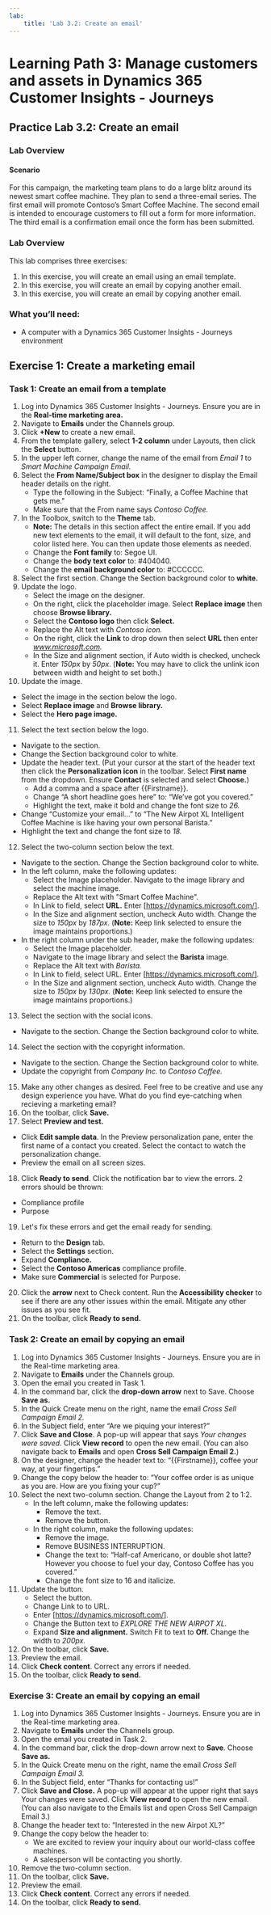 ```yaml
---
lab:
    title: 'Lab 3.2: Create an email'
---
```


# Learning Path 3: Manage customers and assets in Dynamics 365 Customer Insights - Journeys

## Practice Lab 3.2: Create an email

### Lab Overview

#### Scenario
For this campaign, the marketing team plans to do a large blitz around its newest smart coffee machine. They plan to send a three-email series. The first email will promote Contoso’s Smart Coffee Machine. The second email is intended to encourage customers to fill out a form for more information. The third email is a confirmation email once the form has been submitted.

### Lab Overview
This lab comprises three exercises:
1. In this exercise, you will create an email using an email template.
2. In this exercise, you will create an email by copying another email.
3. In this exercise, you will create an email by copying another email.

### What you’ll need:
- A computer with a Dynamics 365 Customer Insights - Journeys environment

## Exercise 1: Create a marketing email
### Task 1: Create an email from a template
1. Log into Dynamics 365 Customer Insights - Journeys. Ensure you are in the **Real-time marketing area.**
2. Navigate to **Emails** under the Channels group.
3. Click **+New** to create a new email.
4. From the template gallery, select **1-2 column** under Layouts, then click the **Select** button.
5. In the upper left corner, change the name of the email from *Email 1* to *Smart Machine Campaign Email.*
6. Select the **From Name/Subject box** in the designer to display the Email header details on the right.
   - Type the following in the Subject: “Finally, a Coffee Machine that gets me."
   - Make sure that the From name says *Contoso Coffee.*
7. In the Toolbox, switch to the **Theme** tab.
   - **Note:** The details in this section affect the entire email. If you add new text elements to the email, it will default to the font, size, and color listed here. You can then update those elements as needed.
   - Change the **Font family** to: Segoe UI.
   - Change the **body text color** to: #404040.
   - Change the **email background color** to: #CCCCCC.
8. Select the first section. Change the Section background color to **white.**
9. Update the logo.
   - Select the image on the designer.
   - On the right, click the placeholder image. Select **Replace image** then choose **Browse library.**
   - Select the **Contoso logo** then click **Select.**
   - Replace the Alt text with *Contoso icon.*
   - On the right, click the **Link** to drop down then select **URL** then enter *www.microsoft.com.*
   - In the Size and alignment section, if Auto width is checked, uncheck it. Enter *150px* by *50px*. (**Note:** You may have to click the unlink icon between width and height to set both.)
10. Update the image.
   - Select the image in the section below the logo.
   - Select **Replace image** and **Browse library.**
   - Select the **Hero page image.**
11. Select the text section below the logo.
   - Navigate to the section.
   - Change the Section background color to white.
   - Update the header text. (Put your cursor at the start of the header text then click the **Personalization icon** in the toolbar. Select **First name** from the dropdown. Ensure **Contact** is selected and select **Choose.**)
     - Add a comma and a space after {{Firstname}}.
     - Change “A short headline goes here” to: “We’ve got you covered.”
     - Highlight the text, make it bold and change the font size to *26.*
   - Change “Customize your email...” to “The New Airpot XL Intelligent Coffee Machine is like having your own personal Barista.”
   - Highlight the text and change the font size to *18.*
12. Select the two-column section below the text.
   - Navigate to the section. Change the Section background color to white.
   - In the left column, make the following updates:
     - Select the Image placeholder. Navigate to the image library and select the machine image.
     - Replace the Alt text with "Smart Coffee Machine".
     - In Link to field, select **URL.** Enter [https://dynamics.microsoft.com/].
     - In the Size and alignment section, uncheck Auto width. Change the size to *150px* by *187px*. (**Note:** Keep link selected to ensure the image maintains proportions.)
   - In the right column under the sub header, make the following updates:
     - Select the Image placeholder.
     - Navigate to the image library and select the **Barista** image.
     - Replace the Alt text with *Barista.*
     - In Link to field, select URL. Enter [https://dynamics.microsoft.com/].
     - In the Size and alignment section, uncheck Auto width. Change the size to *150px* by *130px.* (**Note:** Keep link selected to ensure the image maintains proportions.)
13. Select the section with the social icons.
   - Navigate to the section. Change the Section background color to white.
14. Select the section with the copyright information.
   - Navigate to the section. Change the Section background color to white.
   - Update the copyright from *Company Inc.* to *Contoso Coffee.*
15. Make any other changes as desired. Feel free to be creative and use any design experience you have. What do you find eye-catching when recieving a marketing email? 
16. On the toolbar, click **Save.**
17. Select **Preview and test.**
   - Click **Edit sample data**. In the Preview personalization pane, enter the first name of a contact you created. Select the contact to watch the personalization change.
   - Preview the email on all screen sizes.
18. Click **Ready to send**. Click the notification bar to view the errors. 2 errors should be thrown:
   - Compliance profile
   - Purpose
19. Let's fix these errors and get the email ready for sending.
   - Return to the **Design** tab.
   - Select the **Settings** section.
   - Expand **Compliance.**
   - Select the **Contoso Americas** compliance profile.
   - Make sure **Commercial** is selected for Purpose.
20. Click the **arrow** next to Check content. Run the **Accessibility checker** to see if there are any other issues within the email. Mitigate any other issues as you see fit.
21. On the toolbar, click **Ready to send.**

### Task 2: Create an email by copying an email
1. Log into Dynamics 365 Customer Insights - Journeys. Ensure you are in the Real-time marketing area.
2. Navigate to **Emails** under the Channels group.
3. Open the email you created in Task 1.
4. In the command bar, click the **drop-down arrow** next to Save. Choose **Save as.**
5. In the Quick Create menu on the right, name the email *Cross Sell Campaign Email 2.*
6. In the Subject field, enter “Are we piquing your interest?”
7. Click **Save and Close**. A pop-up will appear that says *Your changes were saved*. Click **View record** to open the new email. (You can also navigate back to **Emails** and open **Cross Sell Campaign Email 2.**)
8. On the designer, change the header text to: “{{Firstname}}, coffee your way, at your fingertips.”
9. Change the copy below the header to: “Your coffee order is as unique as you are. How are you fixing your cup?”
10. Select the next two-column section. Change the Layout from 2 to 1:2.
    - In the left column, make the following updates:
      - Remove the text.
      - Remove the button.
    - In the right column, make the following updates:
      - Remove the image.
      - Remove BUSINESS INTERRUPTION.
      - Change the text to: “Half-caf Americano, or double shot latte? However you choose to fuel your day, Contoso Coffee has you covered.” ‎
      - Change the font size to 16 and italicize.
11. Update the button.
    - Select the button.
    - Change Link to to URL.
    - Enter [https://dynamics.microsoft.com/].
    - Change the Button text to *EXPLORE THE NEW AIRPOT XL.*
    - Expand **Size and alignment.** Switch Fit to text to **Off.** Change the width to *200px.*
12. On the toolbar, click **Save.**
13. Preview the email.
14. Click **Check content**. Correct any errors if needed.
15. On the toolbar, click **Ready to send.**

### Exercise 3: Create an email by copying an email
1. Log into Dynamics 365 Customer Insights - Journeys. Ensure you are in the Real-time marketing area.
2. Navigate to **Emails** under the Channels group.
3. Open the email you created in Task 2.
4. In the command bar, click the drop-down arrow next to **Save**. Choose **Save as.**
5. In the Quick Create menu on the right, name the email *Cross Sell Campaign Email 3.*
6. In the Subject field, enter “Thanks for contacting us!”
7. Click **Save and Close.** A pop-up will appear at the upper right that says Your changes were saved. Click **View record** to open the new email. (You can also navigate to the Emails list and open Cross Sell Campaign Email 3.)
8. Change the header text to: “Interested in the new Airpot XL?”
9. Change the copy below the header to:
   - We are excited to review your inquiry about our world-class coffee machines.
   - A salesperson will be contacting you shortly.
10. Remove the two-column section.
11. On the toolbar, click **Save.**
12. Preview the email.
13. Click **Check content**. Correct any errors if needed.
14. On the toolbar, click **Ready to send.**

